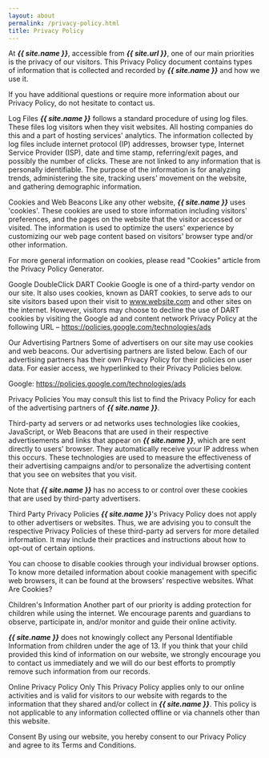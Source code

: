 ```yaml
---
layout: about
permalink: /privacy-policy.html
title: Privacy Policy
---
```






At ***{{ site.name }}***, accessible from ***{{ site.url }}***, one of our main priorities is the privacy of our visitors. This Privacy Policy document contains types of information that is collected and recorded by ***{{ site.name }}*** and how we use it.

If you have additional questions or require more information about our Privacy Policy, do not hesitate to contact us.

Log Files
***{{ site.name }}*** follows a standard procedure of using log files. These files log visitors when they visit websites. All hosting companies do this and a part of hosting services' analytics. The information collected by log files include internet protocol (IP) addresses, browser type, Internet Service Provider (ISP), date and time stamp, referring/exit pages, and possibly the number of clicks. These are not linked to any information that is personally identifiable. The purpose of the information is for analyzing trends, administering the site, tracking users' movement on the website, and gathering demographic information.

Cookies and Web Beacons
Like any other website, ***{{ site.name }}*** uses 'cookies'. These cookies are used to store information including visitors' preferences, and the pages on the website that the visitor accessed or visited. The information is used to optimize the users' experience by customizing our web page content based on visitors' browser type and/or other information.

For more general information on cookies, please read "Cookies" article from the Privacy Policy Generator.

Google DoubleClick DART Cookie
Google is one of a third-party vendor on our site. It also uses cookies, known as DART cookies, to serve ads to our site visitors based upon their visit to www.website.com and other sites on the internet. However, visitors may choose to decline the use of DART cookies by visiting the Google ad and content network Privacy Policy at the following URL – https://policies.google.com/technologies/ads

Our Advertising Partners
Some of advertisers on our site may use cookies and web beacons. Our advertising partners are listed below. Each of our advertising partners has their own Privacy Policy for their policies on user data. For easier access, we hyperlinked to their Privacy Policies below.

Google: https://policies.google.com/technologies/ads

Privacy Policies
You may consult this list to find the Privacy Policy for each of the advertising partners of ***{{ site.name }}***.

Third-party ad servers or ad networks uses technologies like cookies, JavaScript, or Web Beacons that are used in their respective advertisements and links that appear on ***{{ site.name }}***, which are sent directly to users' browser. They automatically receive your IP address when this occurs. These technologies are used to measure the effectiveness of their advertising campaigns and/or to personalize the advertising content that you see on websites that you visit.

Note that ***{{ site.name }}*** has no access to or control over these cookies that are used by third-party advertisers.

Third Party Privacy Policies
***{{ site.name }}***'s Privacy Policy does not apply to other advertisers or websites. Thus, we are advising you to consult the respective Privacy Policies of these third-party ad servers for more detailed information. It may include their practices and instructions about how to opt-out of certain options.

You can choose to disable cookies through your individual browser options. To know more detailed information about cookie management with specific web browsers, it can be found at the browsers' respective websites. What Are Cookies?

Children's Information
Another part of our priority is adding protection for children while using the internet. We encourage parents and guardians to observe, participate in, and/or monitor and guide their online activity.

***{{ site.name }}*** does not knowingly collect any Personal Identifiable Information from children under the age of 13. If you think that your child provided this kind of information on our website, we strongly encourage you to contact us immediately and we will do our best efforts to promptly remove such information from our records.

Online Privacy Policy Only
This Privacy Policy applies only to our online activities and is valid for visitors to our website with regards to the information that they shared and/or collect in ***{{ site.name }}***. This policy is not applicable to any information collected offline or via channels other than this website.

Consent
By using our website, you hereby consent to our Privacy Policy and agree to its Terms and Conditions.